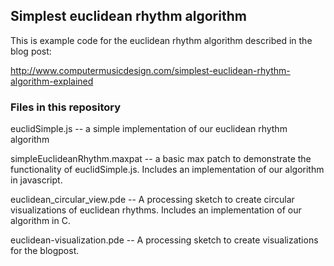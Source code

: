 <h2>Simplest euclidean rhythm algorithm</h2>

This is example code for the euclidean rhythm algorithm described in the blog post:

http://www.computermusicdesign.com/simplest-euclidean-rhythm-algorithm-explained

<h3>Files in this repository</h3>

euclidSimple.js -- a simple implementation of our euclidean rhythm algorithm

simpleEuclideanRhythm.maxpat -- a basic max patch to demonstrate the functionality of euclidSimple.js. Includes an implementation of our algorithm in javascript.

euclidean_circular_view.pde -- A processing sketch to create circular visualizations of euclidean rhythms. Includes an implementation of our algorithm in C.

euclidean-visualization.pde -- A processing sketch to create visualizations for the blogpost.